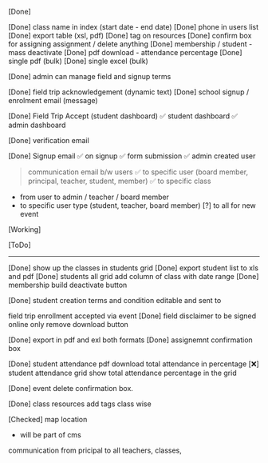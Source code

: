 [Done]

[Done] class name in index (start date - end date)
[Done] phone in users list
[Done] export table (xsl, pdf)
[Done] tag on resources
[Done] confirm box for assigning assignment / delete anything
[Done] membership / student - mass deactivate
[Done] pdf download - attendance percentage
[Done] single pdf (bulk)
[Done] single excel (bulk)

[Done] admin can manage field and signup terms

[Done] field trip acknowledgement (dynamic text)
[Done] school signup / enrolment email (message)

[Done] Field Trip Accept (student dashboard)
✅ student dashboard
✅ admin dashboard

[Done] verification email

[Done] Signup email
✅ on signup
✅ form submission
✅ admin created user

> communication email b/w users
✅ to specific user (board member, principal, teacher, student, member)
✅ to specific class
- from user to admin / teacher / board member
- to specific user type (student, teacher, board member)
[?] to all for new event

[Working]

[ToDo]

--------

[Done] show up the classes in students grid 
[Done] export student list to xls and pdf 
[Done] students all grid add column of class with date range
[Done] membership build deactivate button 

[Done] student creation terms and condition editable and sent to 

field trip enrollment accepted via event 
[Done] field disclaimer to be signed online only remove download button

[Done] export in pdf and exl both formats
[Done] assignemnt confirmation box 

[Done] student attendance pdf download total attendance in percentage
[❌] student attendance grid show total attendance percentage in the grid 

[Done] event delete confirmation box.

[Done] class resources add tags class wise

[Checked] map location
- will be part of cms

communication from pricipal to all teachers, classes,